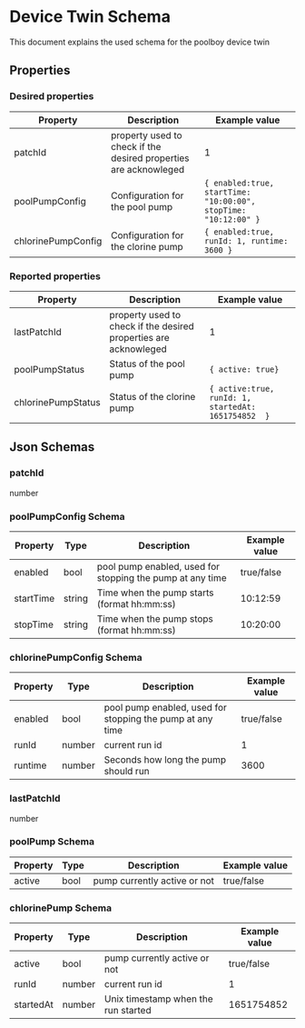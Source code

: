 # Device Twin Schema
This document explains the used schema for the poolboy device twin

## Properties
### Desired properties
|Property| Description | Example value|
|---|---|---|
|patchId|property used to check if the desired properties are acknowleged|  1 |
|poolPumpConfig| Configuration for the pool pump  | ```{ enabled:true, startTime: "10:00:00", stopTime: "10:12:00" }```|
|chlorinePumpConfig| Configuration for the clorine pump|```{ enabled:true, runId: 1, runtime: 3600 }```|

### Reported properties
|Property| Description | Example value|
|---|---|---|
|lastPatchId|property used to check if the desired properties are acknowleged|  1 |
|poolPumpStatus| Status of the pool pump  | ```{ active: true}```|
|chlorinePumpStatus| Status of the clorine pump|```{ active:true, runId: 1, startedAt: 1651754852  }```|

## Json Schemas 

### patchId
number

### poolPumpConfig Schema
|Property| Type | Description | Example value|
|---|---|---|---|
|enabled| bool | pool pump enabled, used for stopping the pump at any time|  true/false |
|startTime| string |Time when the pump starts (format hh:mm:ss) |10:12:59|
|stopTime|string |Time when the pump stops (format hh:mm:ss) |10:20:00|

### chlorinePumpConfig Schema
|Property| Type |Description | Example value|
|---|---|---|---|
|enabled| bool | pool pump enabled, used for stopping the pump at any time|  true/false |
|runId| number | current run id |1|
|runtime| number| Seconds how long the pump should run |3600|

### lastPatchId
number

### poolPump Schema
|Property| Type | Description | Example value|
|---|---|---|---|
|active| bool | pump currently active or not|  true/false |

### chlorinePump Schema
|Property| Type | Description | Example value|
|---|---|---|---|
|active| bool | pump currently active or not|  true/false |
|runId| number | current run id|  1 |
|startedAt| number| Unix timestamp when the run started|  1651754852 |
